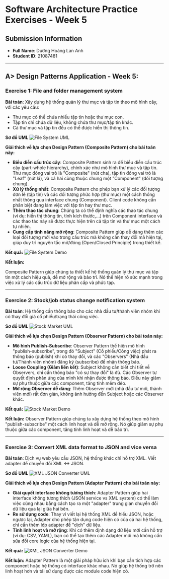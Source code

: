 # Software Architecture Practice Exercises - Week 5

## Submission Information

- **Full Name**: Dương Hoàng Lan Anh
- **Student ID**: 21087481

---

## A> Design Patterns Application - Week 5:

### Exercise 1: File and folder management system

**Bài toán**: Xây dựng hệ thống quản lý thư mục và tập tin theo mô hình cây, với các yêu cầu:

- Thư mục có thể chứa nhiều tập tin hoặc thư mục con.
- Tập tin chỉ chứa dữ liệu, không chứa thư mục/tập tin khác.
- Cả thư mục và tập tin đều có thể được hiển thị thông tin.

**Sơ đồ UML**
![File System UML](proof_images/Exercise01_FileSystem_UMLDiagram.svg)

**Giải thích về lựa chọn Design Pattern (Composite Pattern) cho bài toán này:**

- **Biểu diễn cấu trúc cây**: Composite Pattern sinh ra để biểu diễn cấu trúc cây (part-whole hierarchy), chính xác như mô hình thư mục và tập tin. Thư mục đóng vai trò là "Composite" (nút cha), tập tin đóng vai trò là "Leaf" (nút lá), và cả hai cùng thuộc chung một "Component" (đối tượng chung).
- **Xử lý thống nhất**: Composite Pattern cho phép bạn xử lý các đối tượng đơn lẻ (tập tin) và các đối tượng phức hợp (thư mục) một cách thống nhất thông qua interface chung (Component). Client code không cần phân biệt đang làm việc với tập tin hay thư mục.
- **Thêm thao tác chung**: Chúng ta có thể định nghĩa các thao tác chung (ví dụ: hiển thị thông tin, tính kích thước,...) trên Component interface và các thao tác này sẽ được thực hiện trên cả tập tin và thư mục một cách tự nhiên.
- **Cung cấp tính năng mở rộng**: Composite Pattern giúp dễ dàng thêm các loại đối tượng mới vào trong cấu trúc mà không cần thay đổi mã hiện tại, giúp duy trì nguyên tắc mở/đóng (Open/Closed Principle) trong thiết kế.

**Kết quả:**
![File System Demo](proof_images/Exercise01_FileSystemDemo.png)

**Kết luận:**

Composite Pattern giúp chúng ta thiết kế hệ thống quản lý thư mục và tập tin một cách hiệu quả, dễ mở rộng và bảo trì. Nó thể hiện rõ sức mạnh trong việc xử lý các cấu trúc dữ liệu phân cấp và phức tạp.

---

### Exercise 2: Stock/job status change notification system

**Bài toán**: Hệ thống cần thông báo cho các nhà đầu tư/thành viên nhóm khi có thay đổi giá cổ phiếu/trạng thái công việc.

**Sơ đồ UML**
![Stock Market UML](proof_images/Exercise02_StockMarket_UMLDiagram.svg)

**Giải thích về lựa chọn Design Pattern (Observer Pattern) cho bài toán này:**

- **Mô hình Publish-Subscribe**: Observer Pattern thể hiện mô hình "publish-subscribe", trong đó "Subject" (Cổ phiếu/Công việc) phát ra thông báo (publish) khi có thay đổi, và các "Observers" (Nhà đầu tư/Thành viên nhóm) đăng ký (subscribe) để nhận thông báo.
- **Loose Coupling (Giảm liên kết)**: Subject không cần biết chi tiết về Observers, chỉ cần thông báo "có sự thay đổi" là đủ. Các Observer tự quyết định phản ứng của mình khi nhận được thông báo. Điều này giảm sự phụ thuộc giữa các component, tăng tính mềm dẻo.
- **Mở rộng Observer dễ dàng**: Thêm Observer mới (nhà đầu tư mới, thành viên mới) rất đơn giản, không ảnh hưởng đến Subject hoặc các Observer khác.

**Kết quả:**
![Stock Market Demo](proof_images/Exercise02_StockMarketDemo.png)

**Kết luận:**
Observer Pattern giúp chúng ta xây dựng hệ thống theo mô hình "publish-subscribe" một cách linh hoạt và dễ mở rộng. Nó giúp giảm sự phụ thuộc giữa các component, tăng tính linh hoạt và dễ bảo trì.

---

### Exercise 3: Convert XML data format to JSON and vice versa

**Bài toán**: Dịch vụ web yêu cầu JSON, hệ thống khác chỉ hỗ trợ XML. Viết adapter để chuyển đổi XML <-> JSON.

**Sơ đồ UML**
![XML JSON Converter UML](proof_images/Exercise03_DataFormatConverter_UMLDiagram.svg)

**Giải thích về lựa chọn Design Pattern (Adapter Pattern) cho bài toán này:**

- **Giải quyết interface không tương thích**: Adapter Pattern giúp hai interface không tương thích (JSON service vs XML system) có thể làm việc cùng nhau bằng cách tạo ra một "adapter" trung gian chuyển đổi dữ liệu qua lại giữa hai bên.
- **Re sử dụng code**: Thay vì viết lại hệ thống XML để hiểu JSON, hoặc ngược lại, Adapter cho phép tận dụng code hiện có của cả hai hệ thống, chỉ cần thêm lớp adapter để "dịch" dữ liệu.
- **Tính linh hoạt và mở rộng**: Khi có thêm định dạng dữ liệu mới cần hỗ trợ (ví dụ: CSV, YAML), bạn có thể tạo thêm các Adapter mới mà không cần sửa đổi core logic của hệ thống hiện tại.

**Kết quả:**
![XML JSON Converter Demo](proof_images/Exercise03_DataFormatConverterDemo.png)

**Kết luận:**
Adapter Pattern là một giải pháp hữu ích khi bạn cần tích hợp các component hoặc hệ thống có interface khác nhau. Nó giúp hệ thống trở nên linh hoạt hơn và tái sử dụng được các module code hiện có.
